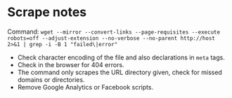 # Scrape notes

Command: `wget --mirror --convert-links --page-requisites --execute robots=off --adjust-extension --no-verbose --no-parent http://host 2>&1 | grep -i -B 1 "failed\|error"`

* Check character encoding of the file and also declarations in `meta` tags.
* Check in the browser for 404 errors.
* The command only scrapes the URL directory given, check for missed domains or directories.
* Remove Google Analytics or Facebook scripts.
